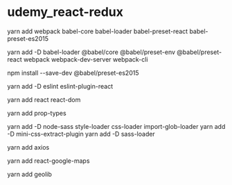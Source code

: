# udemy_react-redux


yarn add webpack  babel-core babel-loader babel-preset-react babel-preset-es2015

yarn add -D babel-loader @babel/core @babel/preset-env @babel/preset-react webpack webpack-dev-server webpack-cli

npm install --save-dev @babel/preset-es2015

yarn add -D eslint eslint-plugin-react

yarn add react react-dom

yarn add prop-types



yarn add -D node-sass style-loader css-loader import-glob-loader
yarn add -D mini-css-extract-plugin
yarn add -D sass-loader

yarn add axios

yarn add react-google-maps

yarn add geolib